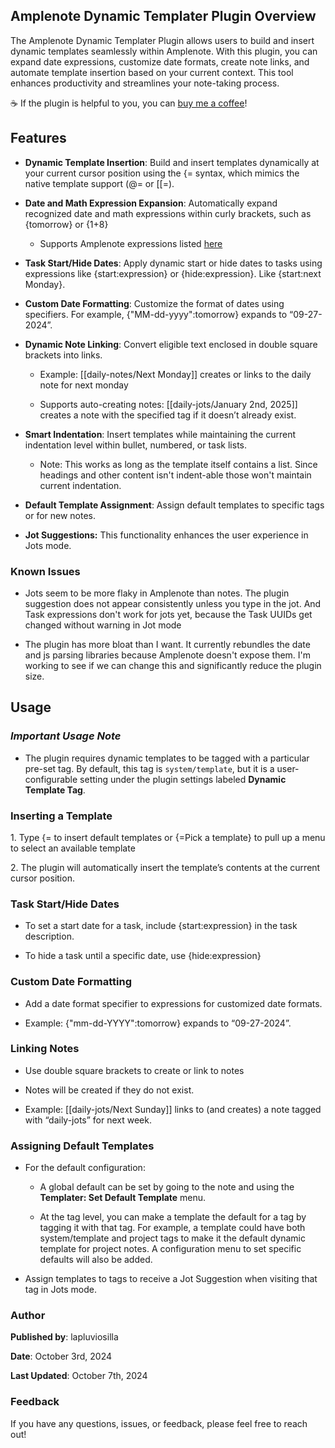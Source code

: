 ## **Amplenote Dynamic Templater Plugin Overview**

The Amplenote Dynamic Templater Plugin allows users to build and insert dynamic templates seamlessly within Amplenote. With this plugin, you can expand date expressions, customize date formats, create note links, and automate template insertion based on your current context. This tool enhances productivity and streamlines your note-taking process.

☕ If the plugin is helpful to you, you can [buy me a coffee](https://ko-fi.com/lapluviosilla)!

## **Features**

- **Dynamic Template Insertion**: Build and insert templates dynamically at your current cursor position using the {= syntax, which mimics the native template support (@= or \[\[=).

- **Date and Math Expression Expansion**: Automatically expand recognized date and math expressions within curly brackets, such as {tomorrow} or {1+8}

  - Supports Amplenote expressions listed [here](https://www.amplenote.com/help/calculations)

- **Task Start/Hide Dates**: Apply dynamic start or hide dates to tasks using expressions like {start:expression} or {hide:expression}. Like {start:next Monday}.

- **Custom Date Formatting**: Customize the format of dates using specifiers. For example, {"MM-dd-yyyy":tomorrow} expands to “09-27-2024”.

- **Dynamic Note Linking**: Convert eligible text enclosed in double square brackets into links.

  - Example: \[\[daily-notes/Next Monday\]\] creates or links to the daily note for next monday

  - Supports auto-creating notes: \[\[daily-jots/January 2nd, 2025\]\] creates a note with the specified tag if it doesn’t already exist.

- **Smart Indentation**: Insert templates while maintaining the current indentation level within bullet, numbered, or task lists.

  - Note: This works as long as the template itself contains a list. Since headings and other content isn't indent-able those won't maintain current indentation.

- **Default Template Assignment**: Assign default templates to specific tags or for new notes.

- **Jot Suggestions:** This functionality enhances the user experience in Jots mode.

### Known Issues

- Jots seem to be more flaky in Amplenote than notes. The plugin suggestion does not appear consistently unless you type in the jot. And Task expressions don't work for jots yet, because the Task UUIDs get changed without warning in Jot mode

- The plugin has more bloat than I want. It currently rebundles the date and js parsing libraries because Amplenote doesn't expose them. I'm working to see if we can change this and significantly reduce the plugin size.

## **Usage**

### **_Important Usage Note_**

- The plugin requires dynamic templates to be tagged with a particular pre-set tag. By default, this tag is `system/template`, but it is a user-configurable setting under the plugin settings labeled **Dynamic Template Tag**.

### **Inserting a Template**

1\. Type {= to insert default templates or {=Pick a template} to pull up a menu to select an available template

2\. The plugin will automatically insert the template’s contents at the current cursor position.

### **Task Start/Hide Dates**

- To set a start date for a task, include {start:expression} in the task description.

- To hide a task until a specific date, use {hide:expression}

### **Custom Date Formatting**

- Add a date format specifier to expressions for customized date formats.

- Example: {"mm-dd-YYYY":tomorrow} expands to “09-27-2024”.

### **Linking Notes**

- Use double square brackets to create or link to notes

- Notes will be created if they do not exist.

- Example: \[\[daily-jots/Next Sunday\]\] links to (and creates) a note tagged with “daily-jots” for next week.

### **Assigning Default Templates**

- For the default configuration:

  - A global default can be set by going to the note and using the **Templater: Set Default Template** menu.

  - At the tag level, you can make a template the default for a tag by tagging it with that tag. For example, a template could have both system/template and project tags to make it the default dynamic template for project notes. A configuration menu to set specific defaults will also be added.

- Assign templates to tags to receive a Jot Suggestion when visiting that tag in Jots mode.

### **Author**

**Published by**: lapluviosilla

**Date**: October 3rd, 2024

**Last Updated**: October 7th, 2024

### **Feedback**

If you have any questions, issues, or feedback, please feel free to reach out!
